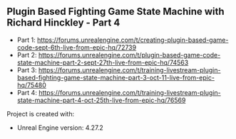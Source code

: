 ## Plugin Based Fighting Game State Machine with Richard Hinckley - Part 4

- Part 1: https://forums.unrealengine.com/t/creating-plugin-based-game-code-sept-6th-live-from-epic-hq/72739
- Part 2: https://forums.unrealengine.com/t/plugin-based-game-code-state-machine-part-2-sept-27th-live-from-epic-hq/74563
- Part 3: https://forums.unrealengine.com/t/training-livestream-plugin-based-fighting-game-state-machine-part-3-oct-11-live-from-epic-hq/75480
- Part 4: https://forums.unrealengine.com/t/training-livestream-plugin-state-machine-part-4-oct-25th-live-from-epic-hq/76569

Project is created with:
* Unreal Engine version: 4.27.2
